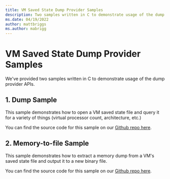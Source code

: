 ```yaml
---
title: VM Saved State Dump Provider Samples
description: Two samples written in C to demonstrate usage of the dump provider APIs.
ms.date: 04/19/2022
author: mattbriggs
ms.author: mabrigg
---
```


# VM Saved State Dump Provider Samples

We've provided two samples written in C to demonstrate usage of the dump provider APIs.

## 1. Dump Sample

This sample demonstrates how to open a VM saved state file and query it for a variety of things (virtual processor count, architecture, etc.)

You can find the source code for this sample on our [Github repo here](https://github.com/MicrosoftDocs/Virtualization-Documentation/blob/live/virtualization/api/vm-dump-provider/samples/dumpsample.cpp).

## 2. Memory-to-file Sample

This sample demonstrates how to extract a memory dump from a VM's saved state file and output it to a new binary file.

You can find the source code for this sample on our [Github repo here](https://github.com/MicrosoftDocs/Virtualization-Documentation/blob/live/virtualization/api/vm-dump-provider/samples/rawmemtofile.cpp).